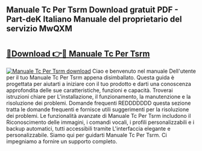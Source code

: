 ## Manuale Tc Per Tsrm Download gratuit PDF - Part-deK Italiano Manuale del proprietario del servizio MwQXM

# <h2><a href="http://dfco3u.blite.top/?on=Manuale+Tc+Per+Tsrm">🔗Download 👉🔴 Manuale Tc Per Tsrm</a></h2>

[![Manuale Tc Per Tsrm download](https://i.imgur.com/lujVjoI.png)](http://dfco3u.blite.top/?on=Manuale+Tc+Per+Tsrm)
Ciao e benvenuto nel manuale Dell'utente per il tuo Manuale Tc Per Tsrm appena disimballato. Questa guida è progettata per aiutarti a iniziare con il tuo prodotto e darti una conoscenza approfondita delle sue caratteristiche, funzioni e capacità. Troverai istruzioni chiare per L'installazione, il funzionamento, la manutenzione e la risoluzione dei problemi. Domande frequenti REDDDDDDD questa sezione tratta le domande frequenti e fornisce utili suggerimenti per la risoluzione dei problemi. Le funzionalità avanzate di Manuale Tc Per Tsrm includono il Riconoscimento delle immagini, i comandi vocali, i profili personalizzabili e i backup automatici, tutti accessibili tramite L'interfaccia elegante e personalizzabile. Siamo qui per guidarti Manuale Tc Per Tsrm. Ci impegniamo a fornire un supporto completo.
